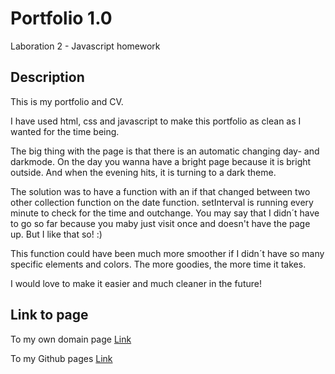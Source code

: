 # Portfolio 1.0
Laboration 2 - Javascript homework

## Description
This is my portfolio and CV.

I have used html, css and javascript to make this portfolio as clean as I wanted for the time being.

The big thing with the page is that there is an automatic changing day- and darkmode.
On the day you wanna have a bright page because it is bright outside.
And when the evening hits, it is turning to a dark theme.

The solution was to have a function with an if that changed between two other collection function on the date function.
setInterval is running every minute to check for the time and outchange. 
You may say that I didn´t have to go so far because you maby just visit once and doesn't have the page up.
But I like that so! :)

This function could have been much more smoother if I didn´t have so many specific elements and colors.
The more goodies, the more time it takes.

I would love to make it easier and much cleaner in the future!

## Link to page

To my own domain page
[Link](https://www.nicklasholmqvist.se/test/portfolio/index.html)

To my Github pages
[Link](https://nicklas-holmqvist.github.io/my-portfolio)
